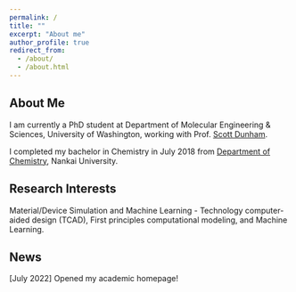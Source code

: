 ```yaml
---
permalink: /
title: ""
excerpt: "About me"
author_profile: true
redirect_from: 
  - /about/
  - /about.html
---
```


## About Me

I am currently a PhD student at Department of Molecular Engineering & Sciences, University of Washington, working with Prof. [Scott Dunham](https://dunham.ece.uw.edu/).



I completed my bachelor in Chemistry in July 2018 from [Department of Chemistry](https://chem.nankai.edu.cn/), Nankai University.

## Research Interests

Material/Device Simulation and Machine Learning - Technology computer-aided design (TCAD), First principles computational modeling, and Machine Learning.

## News

[July 2022] Opened my academic homepage!


